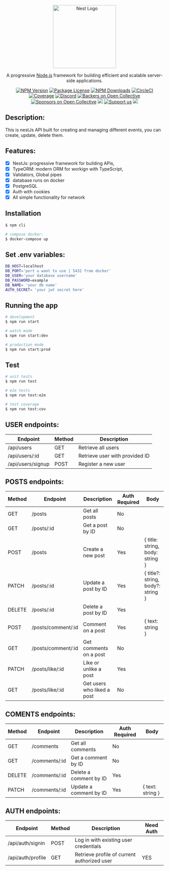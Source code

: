 <p align="center">
  <a href="http://nestjs.com/" target="blank"><img src="https://nestjs.com/img/logo-small.svg" width="200" alt="Nest Logo" /></a>
</p>

[circleci-image]: https://img.shields.io/circleci/build/github/nestjs/nest/master?token=abc123def456
[circleci-url]: https://circleci.com/gh/nestjs/nest

  <p align="center">A progressive <a href="http://nodejs.org" target="_blank">Node.js</a> framework for building efficient and scalable server-side applications.</p>
    <p align="center">
<a href="https://www.npmjs.com/~nestjscore" target="_blank"><img src="https://img.shields.io/npm/v/@nestjs/core.svg" alt="NPM Version" /></a>
<a href="https://www.npmjs.com/~nestjscore" target="_blank"><img src="https://img.shields.io/npm/l/@nestjs/core.svg" alt="Package License" /></a>
<a href="https://www.npmjs.com/~nestjscore" target="_blank"><img src="https://img.shields.io/npm/dm/@nestjs/common.svg" alt="NPM Downloads" /></a>
<a href="https://circleci.com/gh/nestjs/nest" target="_blank"><img src="https://img.shields.io/circleci/build/github/nestjs/nest/master" alt="CircleCI" /></a>
<a href="https://coveralls.io/github/nestjs/nest?branch=master" target="_blank"><img src="https://coveralls.io/repos/github/nestjs/nest/badge.svg?branch=master#9" alt="Coverage" /></a>
<a href="https://discord.gg/G7Qnnhy" target="_blank"><img src="https://img.shields.io/badge/discord-online-brightgreen.svg" alt="Discord"/></a>
<a href="https://opencollective.com/nest#backer" target="_blank"><img src="https://opencollective.com/nest/backers/badge.svg" alt="Backers on Open Collective" /></a>
<a href="https://opencollective.com/nest#sponsor" target="_blank"><img src="https://opencollective.com/nest/sponsors/badge.svg" alt="Sponsors on Open Collective" /></a>
  <a href="https://paypal.me/kamilmysliwiec" target="_blank"><img src="https://img.shields.io/badge/Donate-PayPal-ff3f59.svg"/></a>
    <a href="https://opencollective.com/nest#sponsor"  target="_blank"><img src="https://img.shields.io/badge/Support%20us-Open%20Collective-41B883.svg" alt="Support us"></a>
  <a href="https://twitter.com/nestframework" target="_blank"><img src="https://img.shields.io/twitter/follow/nestframework.svg?style=social&label=Follow"></a>
</p>
  <!--[![Backers on Open Collective](https://opencollective.com/nest/backers/badge.svg)](https://opencollective.com/nest#backer)
  [![Sponsors on Open Collective](https://opencollective.com/nest/sponsors/badge.svg)](https://opencollective.com/nest#sponsor)-->

## Description:
This is nestJs API built for creating and managing different events, you can create, update, delete them.

## Features: 
- [X] NestJs: progressive framework for building APis,
- [X] TypeORM: modern ORM for workign with TypeScript,
- [X] Validators, Global pipes
- [X] database runs on docker
- [X] PostgreSQL
- [X] Auth with cookies
- [X] All simple functionality for network  

## Installation

```bash
$ npm cli

# compose docker:
$ docker-compose up
```
## Set .env variables: 
```bash
DB_HOST=localhost
DB_PORT='port u want to use | 5432 from docker'
DB_USER='your database username'
DB_PASSWORD=example
DB_NAME= 'your db name'
AUTH_SECRET= 'your jwt secret here'
```

## Running the app

```bash
# development
$ npm run start

# watch mode
$ npm run start:dev

# production mode
$ npm run start:prod
```

## Test

```bash
# unit tests
$ npm run test

# e2e tests
$ npm run test:e2e

# test coverage
$ npm run test:cov
```

## USER endpoints: 

| Endpoint               | Method | Description                                       | 
|------------------------|--------|---------------------------------------------------| 
| /api/users             | GET    | Retrieve all users                                |          
| /api/users/:id         | GET    | Retrieve user with provided ID                    |         
| /api/users/signup      | POST   | Register a new user        

## POSTS endpoints: 
| Method | Endpoint               | Description                   | Auth Required | Body                                 |
|--------|------------------------|-------------------------------|--------------|--------------------------------------|
| GET    | /posts                 | Get all posts                 | No           |                                      |
| GET    | /posts/:id             | Get a post by ID              | No           |                                      |
| POST   | /posts                 | Create a new post             | Yes          | { title: string, body: string }      |
| PATCH  | /posts/:id             | Update a post by ID           | Yes          | { title?: string, body?: string }    |
| DELETE | /posts/:id             | Delete a post by ID           | Yes          |                                      |
| POST   | /posts/comment/:id     | Comment on a post             | Yes          | { text: string }                     |
| GET    | /posts/comment/:id     | Get comments on a post        | No           |                                      |
| PATCH  | /posts/like/:id        | Like or unlike a post         | Yes          |                                      |
| GET    | /posts/like/:id        | Get users who liked a post    | No           |                                      |

## COMENTS endpoints: 
| Method | Endpoint           | Description              | Auth Required | Body            |
|--------|--------------------|--------------------------|--------------|------------------|
| GET    | /comments          | Get all comments         | No           |                  |
| GET    | /comments/:id      | Get a comment by ID      | No           |                  |
| DELETE | /comments/:id      | Delete a comment by ID   | Yes          |                  |
| PATCH  | /comments/:id      | Update a comment by ID   | Yes          | { text: string } |

## AUTH endpoints: 

| Endpoint         | Method | Description                                | Need Auth | 
|------------------|--------|--------------------------------------------| --------- | 
| /api/auth/signin | POST   | Log in with existing user credentials      |           |          
| /api/auth/profile| GET    | Retrieve profile of current authorized user| YES       | 



